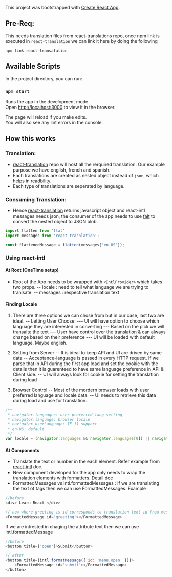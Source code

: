 This project was bootstrapped with [Create React App](https://github.com/facebook/create-react-app).

## Pre-Req:
This needs translation files from react-translations repo, once npm link is executed in `react-translation` we can link it here by doing the following 
```
npm link react-transalation
```

## Available Scripts

In the project directory, you can run:

### `npm start`

Runs the app in the development mode.<br>
Open [http://localhost:3000](http://localhost:3000) to view it in the browser.

The page will reload if you make edits.<br>
You will also see any lint errors in the console.

## How this works 

### Translation:
- [react-translation](https://github.com/citta-lab/react-trasnlation) repo will host all the rerquired translation. Our example purpose we have english, french and spanish.
- Each translations are created as nested object instead of `json`, which helps in readbility. 
- Each type of translations are seperated by language. 

### Consuming Translation:
- Hence [react-translation](https://github.com/citta-lab/react-trasnlation) returns javascript object and react-intl messages needs json, the consumer of the app needs to use [falt](https://www.npmjs.com/package/flat) to convert the nested object to JSON blob.
```javascript
import flatten from 'flat'
import messages from 'react-trasnlation';

const flattenedMessage = flatten(messages['en-US']);
```

### Using react-intl 
#### At Root (OneTime setup)
- Root of the App needs to be wrapped with `<IntlProvider>` which takes two props. 
-- locale : need to tell what language we are trying to tranlsate.
-- messages : respective translation text

#### Finding Locale 
1. There are three options we can chose from but in our case, last two are ideal. 
-- Letting User Choose:
--- UI will have option to choose which language they are interested in converting 
--- Based on the pick we will transalte the text 
--- User have control over the translation & can always change based on their preference
--- UI will be loaded with default language. Maybe english. 

2. Setting from Server
-- It is ideal to keep API and UI are driven by same data 
-- Acceptance-language is passed in every HTTP request. If we parse that in API during the first app load and set the cookie with the details then it is guarenteed to have same language preference in API & Client side.
-- UI will always look for cookie for setting the translation during load 

3. Browser Control 
-- Most of the mordern browser loads with user preferred language and locale data.
-- UI needs to retrieve this data during load and  use for translation. 
```javascript 
/**
 * navigator.languages: user preferred lang setting 
 * navigator.language: browser locale 
 * navigator.userLanguage: IE 11 support 
 * en-US: default
 */
var locale = (navigator.languages && navigator.languages[0]) || navigator.language || navigator.userLanguage || 'en-US';
```

#### At Components 
- Translate the text or number in the each element. Refer example from [react-intl](https://github.com/formatjs/react-intl/tree/master/examples) doc. 
- New component developed for the app only needs to wrap the translation elements with formatters. Detail [doc](https://github.com/formatjs/react-intl/blob/master/docs/Components.md)
- FormattedMessages vs intl.formattedMessages : If we are translating the text of tags then we can use FormattedMessages. Example 
```javascript 
//before 
<div> Learn React </div>

// now where greeting is id corresponds to translation text id from messages (i.e react-translation )
<FormattedMessage id='greeting'></FormattedMessage>
```
If we are intrested in chaging the attribute text then we can use intl.formattedMessage
```javascript 
//before
<button title={'open'}>Submit</button>

// after
<button title={intl.formatMessage({ id: 'menu.open' })}> 
    <FormattedMessage id='submit'></FormattedMessage>
</button>
```



